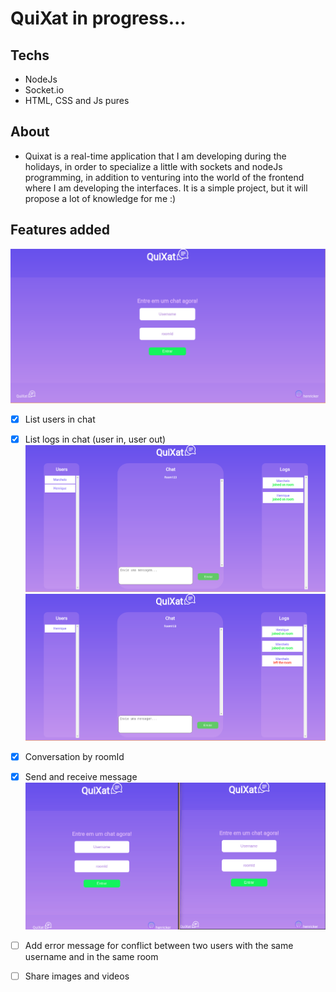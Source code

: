 # QuiXat in progress...

## Techs
- NodeJs
- Socket.io
- HTML, CSS and Js pures

## About
- Quixat is a real-time application that I am developing during the holidays, in order to specialize a little with sockets and nodeJs programming, in addition to venturing into the world of the frontend where I am developing the interfaces. It is a simple project, but it will propose a lot of knowledge for me :)


## Features added
  ![initial-page](./images/main.png)
- [x] List users in chat
- [x] List logs in chat (user in, user out)
  ![initial-page](./images/in.png)
  ![initial-page](./images/out.png)

- [x] Conversation by roomId
- [x] Send and receive message
  ![conversation-gif](./images/conversation.gif)

- [ ] Add error message for conflict between two users with the same username and in the same room

- [ ] Share images and videos
